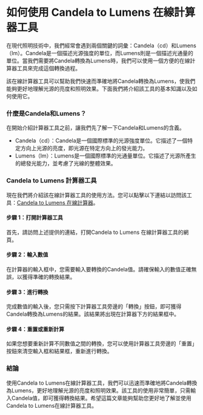 如何使用 Candela to Lumens 在線計算器工具
==============================

在現代照明技術中，我們經常會遇到兩個關鍵的詞彙：Candela（cd）和Lumens（lm）。Candela是一個描述光源強度的單位，而Lumens則是一個描述光通量的單位。當我們需要將Candela轉換為Lumens時，我們可以使用一個方便的在線計算器工具來完成這個轉換過程。

該在線計算器工具可以幫助我們快速而準確地將Candela轉換為Lumens，使我們能夠更好地理解光源的亮度和照明效果。下面我們將介紹該工具的基本知識以及如何使用它。

### 什麼是Candela和Lumens？

在開始介紹計算器工具之前，讓我們先了解一下Candela和Lumens的含義。

- Candela（cd）：Candela是一個國際標準的光源強度單位。它描述了一個特定方向上光源的亮度，即光源在特定方向上的發光能力。
- Lumens（lm）：Lumens是一個國際標準的光通量單位。它描述了光源所產生的總發光能力，並考慮了光線的整體效果。

### Candela to Lumens 計算器工具

現在我們將介紹該在線計算器工具的使用方法。您可以點擊以下連結以訪問該工具：[Candela to Lumens 在線計算器](https://www.onlinecalculatorsfree.com/zh-tw/tools/candela-to-lumen-calculator.html)。

#### 步驟 1：打開計算器工具

首先，請訪問上述提供的連結，打開Candela to Lumens 在線計算器工具的網頁。

#### 步驟 2：輸入數值

在計算器的輸入框中，您需要輸入要轉換的Candela值。請確保輸入的數值正確無誤，以獲得準確的轉換結果。

#### 步驟 3：進行轉換

完成數值的輸入後，您只需按下計算器工具旁邊的「轉換」按鈕，即可獲得Candela轉換為Lumens的結果。該結果將出現在計算器下方的結果框中。

#### 步驟 4：重置或重新計算

如果您想要重新計算不同數值之間的轉換，您可以使用計算器工具旁邊的「重置」按鈕來清空輸入框和結果框，重新進行轉換。

### 結論

使用Candela to Lumens在線計算器工具，我們可以迅速而準確地將Candela轉換為Lumens，更好地理解光源的亮度和照明效果。該工具的使用非常簡單，只需輸入Candela值，即可獲得轉換結果。希望這篇文章能夠幫助您更好地了解並使用Candela to Lumens在線計算器工具。